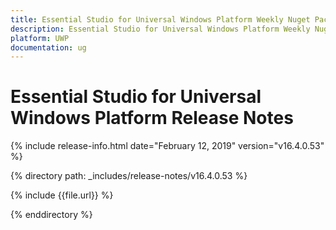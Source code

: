 ```yaml
---
title: Essential Studio for Universal Windows Platform Weekly Nuget Package Release Notes  
description: Essential Studio for Universal Windows Platform Weekly Nuget Package Release Notes  
platform: UWP
documentation: ug
---
```


# Essential Studio for Universal Windows Platform  Release Notes  

{% include release-info.html date="February 12, 2019"  version="v16.4.0.53" %} 


{% directory path: _includes/release-notes/v16.4.0.53 %}

{% include {{file.url}} %}

{% enddirectory %}